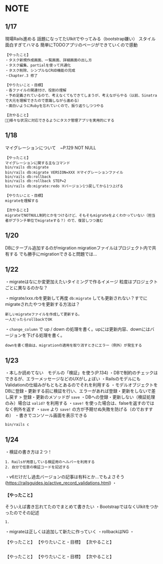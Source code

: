 # NOTE

## 1/17
  現場Rails進める
  話題になってたUIkitでやってみる（bootstrap嫌い）
  スタイル面白すぎてハマる
  簡単にTODOアプリのページができていくので感動

  ```
  【やったこと】
  ・タスク新規作成画面、一覧画面、詳細画面の出し方
  ・タスク編集、partialを使って共通化
  ・タスク削除、シンプルなCRUD機能の完成
  ・Chapter.3 修了

  【やりたいこと・目標】
  ・各ファイルの関連付け、役割の理解
  ・予め定義されているので、考えなくてもできてしまうが、考えながらやる（以前、Sinatraで大元を理解できたので意識しながら進める）
  ・面白いようにRubyを忘れていくので、振り返りしつつやる

  【次やること】
  ・様々な状況に対応できるようにタスク管理アプリを実用的にする
  ```

## 1/18
  マイグレーションについて　~P.129
  NOT NULL

  ```
  【やったこと】
  マイグレーションに関する主なコマンド
  bin/rails db:migrate
  bin/rails db:migrate VERSION=XXX ※マイグレーションファイル
  bin/rails db:rollback
  bin/rails db:rollback STEP=2
  bin/rails db:migrate:redo ※バージョン1つ戻してから1つ上げる

  【やりたいこと・目標】
  migrateを理解する

  【次やること】
  migrateでNOTNULL制約とかをつけるけど、そもそもmigrateをよくわかっていない（担当者がブランチ単位でmigrateする？）ので、復習しつつ進む
  ```


## 1/20
  DBにテーブル追加するのがmigration
  migrationファイルはプロジェクト内で共有する
  でも勝手にmigrationできると問題では…
  
## 1/22
  ・migrateはなにか変更加えたいタイミングで作るイメージ
  粒度はプロジェクトごとに異なるのかな？
  
  ・migrate/xxx.rbを更新して再度 `db:migrate` しても更新されない？すでにmigrateされたやつを更新する方法は？
  ```
  新しいmigrateファイルを作成して更新する。
  一人だったらrollbackでOK
  ```

  ・`change_column` で up / down の処理を書く。upには更新内容、downにはバージョンを下げる処理を書く。
  ```
  downを書く理由は、migrationの適用を取り消すときにエラー（例外）が発生する
  ```

## 1/23
  ・本しか読めてない　モデルの「検証」を使う(P.134)
  ・DBで制約のチェックはできるが、エラーメッセージなどのUXがしょぼい
  ・RailsのモデルにもValidationの仕組みがもともとあるのでそれを利用する
  ・モデルオブジェクトをDBに登録・更新する前に検証を行い、エラーがあれば登録・更新をしないで差し戻す > 登録・更新のメソッドが `save`
  ・DBへの登録・更新しない（検証処理のみ）場合は `valid?` を利用する
  ・`save!` を使った場合は、falseを返すのではなく例外を返す
  ・`save` より `save!` の方が予期せぬ失敗を防げる（のでおすすめ）
  ・書きでコンソール画面を表示できる
  ```
  bin/rails c
  ```

## 1/24
  ・検証の書き方は２つ！
  ```
  1. Railsが用意している検証用のヘルパーを利用する
  2. 自分で任意の検証コードを記述する　
  ```
  ・v6だけだし過去バージョンの記事は有料とか…でもよさそう(https://railsguides.jp/active_record_validations.html)
  ・

  #### 【やったこと】
  そういえば書き忘れてたのでまとめて書きたい
  ・BootstrapではなくUIkitをつかったのでその記述
```
1. 

```

  ・migrateは正しくは追加して新たに作っていく
  ・rollbackはNG
  ・


  【やったこと】
  【やりたいこと・目標】
  【次やること】
  ```

  ```
  【やったこと】
  【やりたいこと・目標】
  【次やること】
  ```